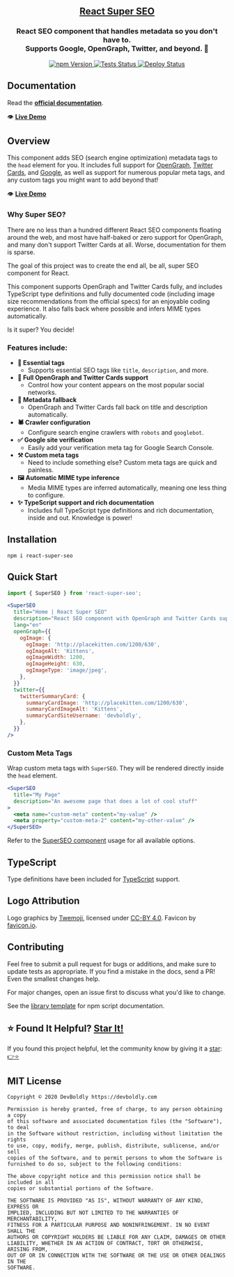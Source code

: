 <h2 align="center">
  <a href="https://github.com/devboldly/react-super-seo">React Super SEO</a>
</h2>
<h3 align="center">
  React SEO component that handles metadata so you don't have to.<br/>Supports Google, OpenGraph, Twitter, and beyond. 🚀
</h3>
<p align="center">
  <a href="https://badge.fury.io/js/react-super-seo">
    <img src="https://badge.fury.io/js/react-super-seo.svg" alt="npm Version"/>
  </a>
  <a href="https://github.com/devboldly/react-super-seo/actions?query=workflow%3ATests">
    <img src="https://github.com/devboldly/react-super-seo/workflows/Tests/badge.svg" alt="Tests Status"/>
  </a>
  <a href="https://github.com/devboldly/react-super-seo/actions?query=workflow%3ADeploy">
    <img src="https://github.com/devboldly/react-super-seo/workflows/Deploy/badge.svg" alt="Deploy Status"/>
  </a>
</p>

## Documentation

Read the **[official documentation](https://devboldly.github.io/react-super-seo/)**.

👁️ **[Live Demo](https://devboldly.github.io/react-super-seo/SuperSEO#usage)**

## Overview

This component adds SEO (search engine optimization) metadata tags to the `head` element for you. It includes full support for [OpenGraph](https://ogp.me/), [Twitter Cards](https://developer.twitter.com/en/docs/tweets/optimize-with-cards/overview/abouts-cards), and [Google](https://support.google.com/webmasters/answer/79812?hl=en), as well as support for numerous popular meta tags, and any custom tags you might want to add beyond that!

👁️ **[Live Demo](https://devboldly.github.io/react-super-seo/SuperSEO#usage)**

### Why Super SEO?

There are no less than a hundred different React SEO components floating around the web, and most have half-baked or zero support for OpenGraph, and many don't support Twitter Cards at all. Worse, documentation for them is sparse.

The goal of this project was to create the end all, be all, super SEO component for React.

This component supports OpenGraph and Twitter Cards fully, and includes TypeScript type definitions and fully documented code (including image size recommendations from the official specs) for an enjoyable coding experience. It also falls back where possible and infers MIME types automatically. 

Is it super? You decide!

### Features include:

- **🔌 Essential tags** 
  - Supports essential SEO tags like `title`, `description`, and more.
- **💯 Full OpenGraph and Twitter Cards support**
  - Control how your content appears on the most popular social networks.
- **💁 Metadata fallback**
  - OpenGraph and Twitter Cards fall back on title and description automatically.
- **🕷️ Crawler configuration**
  - Configure search engine crawlers with `robots` and `googlebot`.
- **✅ Google site verification**
  - Easily add your verification meta tag for Google Search Console.
- **⚒️ Custom meta tags**
  - Need to include something else? Custom meta tags are quick and painless.
- **🖼️ Automatic MIME type inference**
  - Media MIME types are inferred automatically, meaning one less thing to configure.
- **✨ TypeScript support and rich documentation**
  - Includes full TypeScript type definitions and rich documentation, inside and out. Knowledge is power!

## Installation

```
npm i react-super-seo
```

## Quick Start

```jsx
import { SuperSEO } from 'react-super-seo';
```

```jsx
<SuperSEO
  title="Home | React Super SEO"
  description="React SEO component with OpenGraph and Twitter Cards support."
  lang="en"
  openGraph={{
    ogImage: {
      ogImage: 'http://placekitten.com/1200/630',
      ogImageAlt: 'Kittens',
      ogImageWidth: 1200,
      ogImageHeight: 630,
      ogImageType: 'image/jpeg',
    },
  }}
  twitter={{
    twitterSummaryCard: {
      summaryCardImage: 'http://placekitten.com/1200/630',
      summaryCardImageAlt: 'Kittens',
      summaryCardSiteUsername: 'devboldly',
    },
  }}
/>
```

### Custom Meta Tags

Wrap custom meta tags with `SuperSEO`. They will be rendered directly inside the `head` element.

```jsx
<SuperSEO
  title="My Page"
  description="An awesome page that does a lot of cool stuff"
>
  <meta name="custom-meta" content="my-value" />
  <meta property="custom-meta-2" content="my-other-value" />
</SuperSEO>
```


Refer to the [SuperSEO component](https://devboldly.github.io/react-super-seo/SuperSEO) usage for all available options.

## TypeScript

Type definitions have been included for [TypeScript](https://www.typescriptlang.org/) support.

## Logo Attribution

Logo graphics by [Twemoji](https://github.com/twitter/twemoji), licensed under [CC-BY 4.0](https://creativecommons.org/licenses/by/4.0/). Favicon by [favicon.io](https://favicon.io/emoji-favicons/).

## Contributing

Feel free to submit a pull request for bugs or additions, and make sure to update tests as appropriate. If you find a mistake in the docs, send a PR! Even the smallest changes help.

For major changes, open an issue first to discuss what you'd like to change.

See the [library template](https://tinyurl.com/ya3k258d) for npm script documentation.

## ⭐ Found It Helpful? [Star It!](https://github.com/devboldly/react-super-seo/stargazers)

If you found this project helpful, let the community know by giving it a [star](https://github.com/devboldly/react-super-seo/stargazers): [👉⭐](https://github.com/devboldly/react-super-seo/stargazers)

## MIT License

```
Copyright © 2020 DevBoldly https://devboldly.com

Permission is hereby granted, free of charge, to any person obtaining a copy
of this software and associated documentation files (the "Software"), to deal
in the Software without restriction, including without limitation the rights
to use, copy, modify, merge, publish, distribute, sublicense, and/or sell
copies of the Software, and to permit persons to whom the Software is
furnished to do so, subject to the following conditions:

The above copyright notice and this permission notice shall be included in all
copies or substantial portions of the Software.

THE SOFTWARE IS PROVIDED "AS IS", WITHOUT WARRANTY OF ANY KIND, EXPRESS OR
IMPLIED, INCLUDING BUT NOT LIMITED TO THE WARRANTIES OF MERCHANTABILITY,
FITNESS FOR A PARTICULAR PURPOSE AND NONINFRINGEMENT. IN NO EVENT SHALL THE
AUTHORS OR COPYRIGHT HOLDERS BE LIABLE FOR ANY CLAIM, DAMAGES OR OTHER
LIABILITY, WHETHER IN AN ACTION OF CONTRACT, TORT OR OTHERWISE, ARISING FROM,
OUT OF OR IN CONNECTION WITH THE SOFTWARE OR THE USE OR OTHER DEALINGS IN THE
SOFTWARE.
```